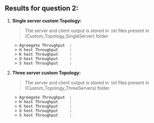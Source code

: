 ## Results for question 2:

1. **Single server custom Topology:**

    > The server and client output is stored in .txt files present in (Custom_Topology_SingleServer) folder

        > Agreegate Throughput  :
        > H host Throughput     :
        > K host Throughput     :
        > O host Throughput     :
        > S host Throughput     :

2. **Three server custom Topology:** 

    > The server and client output is stored in .txt files present in (Custom_Topology_ThreeServers) folder

        > Agreegate Throughput  :
        > H host Throughput     :
        > K host Throughput     :
        > O host Throughput     :
        > S host Throughput     :